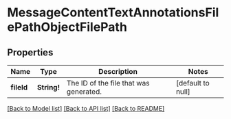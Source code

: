 # MessageContentTextAnnotationsFilePathObjectFilePath

## Properties
Name | Type | Description | Notes
------------ | ------------- | ------------- | -------------
**fileId** | **String!** | The ID of the file that was generated. | [default to null]

[[Back to Model list]](../README.md#documentation-for-models) [[Back to API list]](../README.md#documentation-for-api-endpoints) [[Back to README]](../README.md)


